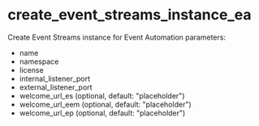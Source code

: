 # create_event_streams_instance_ea

Create Event Streams instance for Event Automation
parameters:
- name 
- namespace
- license
- internal_listener_port
- external_listener_port
- welcome_url_es (optional, default: "placeholder")
- welcome_url_eem (optional, default: "placeholder")
- welcome_url_ep (optional, default: "placeholder")
